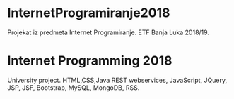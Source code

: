 # InternetProgramiranje2018
Projekat iz predmeta Internet Programiranje. ETF Banja Luka 2018/19.

# Internet Programming 2018
University project. HTML,CSS,Java REST webservices, JavaScript, JQuery, JSP, JSF, Bootstrap, MySQL, MongoDB, RSS.
